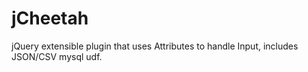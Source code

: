# jCheetah
jQuery extensible plugin that uses Attributes to handle Input, includes JSON/CSV mysql udf.

